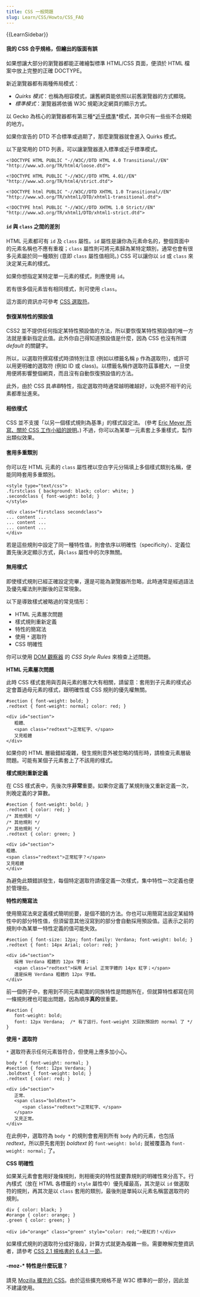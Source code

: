 ```yaml
---
title: CSS 一般問題
slug: Learn/CSS/Howto/CSS_FAQ
---
```


{{LearnSidebar}}

#### 我的 CSS 合乎規格，但繪出的版面有誤

如果想讓大部分的瀏覽器都能正確繪製標準 HTML/CSS 頁面，便須於 HTML 檔案中放上完整的正確 DOCTYPE。

新近瀏覽器都有兩種佈局模式：

- _Quirks 模式_：也稱為相容模式，讓舊網頁能依照以前舊瀏覽器的方式顯現。
- _標準模式_：瀏覽器將依循 W3C 規範決定網頁的顯示方式。

以 Gecko 為核心的瀏覽器都有第三種*[近乎標準](zh_tw/Gecko_%e8%bf%91%e4%b9%8e%e6%a8%99%e6%ba%96%e6%a8%a1%e5%bc%8f)*模式，其中只有一些些不合規範的地方。

如果你宣告的 DTD 不合標準或過期了，那麼瀏覽器就會進入 Quirks 模式。

以下是常用的 DTD 列表，可以讓瀏覽器進入標準或近乎標準模式。

```plain
<!DOCTYPE HTML PUBLIC "-//W3C//DTD HTML 4.0 Transitional//EN"
"http://www.w3.org/TR/html4/loose.dtd">

<!DOCTYPE HTML PUBLIC "-//W3C//DTD HTML 4.01//EN"
"http://www.w3.org/TR/html4/strict.dtd">

<!DOCTYPE html PUBLIC "-//W3C//DTD XHTML 1.0 Transitional//EN"
"http://www.w3.org/TR/xhtml1/DTD/xhtml1-transitional.dtd">

<!DOCTYPE html PUBLIC "-//W3C//DTD XHTML 1.0 Strict//EN"
"http://www.w3.org/TR/xhtml1/DTD/xhtml1-strict.dtd">
```

#### `id` 與 `class` 之間的差別

HTML 元素都可有 `id` 及 `class` 屬性。`id` 屬性是讓你為元素命名的，整個頁面中的元素名稱也不應有重複；`class` 屬性則可將元素歸為某特定類別，通常也會有很多元素屬於同一種類別 (意即 `class` 屬性值相同。) CSS 可以讓你以 `id` 或 `class` 來決定某元素的樣式。

如果你想指定某特定單一元素的樣式，則應使用 `id`。

若有很多個元素皆有相同樣式，則可使用 `class`。

這方面的資訊亦可參考 [CSS 選取符](zh_tw/CSS/Getting_Started/Selectors)。

#### 恢復某特性的預設值

CSS2 並不提供任何指定某特性預設值的方法，所以要恢復某特性預設值的唯一方法就是重新指定此值。此外你自己得知道預設值是什麼，因為 CSS 也沒有所謂 _default_ 的關鍵字。

所以，以選取符撰寫樣式時須特別注意 (例如以標籤名稱 `p` 作為選取符)，或許可以用更明確的選取符 (例如 ID 或 class)。以標籤名稱作選取符茲事體大，一旦使用便將影響整個網頁，而且沒有自動恢復預設值的方法。

此外，由於 CSS 具*串聯*特性，指定選取符時通常越明確越好，以免把不相干的元素都牽扯進來。

#### 相依樣式

CSS 並不支援「以另一個樣式規則為基準」的樣式設定法。 (參考 [Eric Meyer 所寫、關於 CSS 工作小組的說明](http://archivist.incutio.com/viewlist/css-discuss/2685)。) 不過，你可以為某單一元素套上多重樣式，製作出類似效果。

#### 套用多重類別

你可以在 HTML 元素的 `class` 屬性裡以空白字元分隔填上多個樣式類別名稱，便能同時套用多重類別。

```plain
<style type="text/css">
.firstclass { background: black; color: white; }
.secondclass { font-weight: bold; }
</style>

<div class="firstclass secondclass">
... content ...
... content ...
... content ...
</div>
```

若是這些規則中設定了同一種特性值，則會依序以明確性（specificity）、定義位置先後決定顯示方式，與`class` 屬性中的次序無關。

#### 無用樣式

即使樣式規則已經正確設定完畢，還是可能為瀏覽器所忽略，此時通常是經過語法及優先權法則判斷後的正常現象。

以下是導致樣式被略過的常見情形：

- HTML 元素層次問題
- 樣式規則重新定義
- 特性的簡寫法
- 使用 `*` 選取符
- CSS 明確性

你可以使用 [DOM 觀察器](zh_tw/DOM_%e8%a7%80%e5%af%9f%e5%99%a8) 的 _CSS Style Rules_ 來檢查上述問題。

**HTML 元素層次問題**

此時 CSS 樣式套用與否與元素的層次大有相關，請留意：套用到子元素的樣式必定會蓋過母元素的樣式，跟明確性或 CSS 規則的優先權無關。

```plain
#section { font-weight: bold; }
.redtext { font-weight: normal; color: red; }

<div id="section">
   粗體、
   <span class="redtext">正常紅字、</span>
   又見粗體
</div>
```

如果你的 HTML 層級錯綜複雜，發生規則意外被忽略的情形時，請檢查元素層級問題。可能有某個子元素套上了不該用的樣式。

**樣式規則重新定義**

在 CSS 樣式表中，先後次序**非常**重要。如果你定義了某規則後又重新定義一次，則晚定義的才算數。

```plain
#section { font-weight: bold; }
.redtext { color: red; }
/* 其他規則 */
/* 其他規則 */
/* 其他規則 */
.redtext { color: green; }

<div id="section">
粗體、
<span class="redtext">正常紅字？</span>
又見粗體
</div>
```

為避免此類錯誤發生，每個特定選取符請僅定義一次樣式，集中特性一次定義也便於管理些。

**特性的簡寫法**

使用簡寫法來定義樣式簡明扼要，是個不錯的方法。你也可以用簡寫法設定某組特性中的部分特性值，但須留意其他沒寫到的部分會自動採用預設值。這表示之前的規則中為某單一特性定義的值可能失效。

```plain
#section { font-size: 12px; font-family: Verdana; font-weight: bold; }
.redtext { font: 14px Arial; color: red; }

<div id="section">
   採用 Verdana 粗體的 12px 字樣；
   <span class="redtext">採用 Arial 正常字體的 14px 紅字；</span>
   還是採用 Verdana 粗體的 12px 字樣。
</div>
```

前一個例子中，套用到不同元素範圍的同族特性是問題所在，但就算特性都寫在同一條規則裡也可能出問題，因為順序**真的**很重要。

```plain
#section {
   font-weight: bold;
   font: 12px Verdana;  /* 有了這行，font-weight 又回到預設的 normal 了 */
}
```

**使用 `*` 選取符**

`*` 選取符表示任何元素皆符合，但使用上應多加小心。

```plain
body * { font-weight: normal; }
#section { font: 12px Verdana; }
.boldtext { font-weight: bold; }
.redtext { color: red; }

<div id="section">
   正常、
   <span class="boldtext">
      <span class="redtext">正常紅字、</span>
   </span>
   又見正常。
</div>
```

在此例中，選取符為 `body *` 的規則會套用到所有 `body` 內的元素，也包括 _redtext_，所以原先套用到 _boldtext_ 的 `font-weight: bold;` 就被覆蓋為 `font-weight: normal;` 了。

**CSS 明確性**

如果某元素會套用好幾條規則，則相衝突的特性就要靠規則的明確性來分高下。行內樣式（放在 HTML 各標籤的 `style` 屬性中）優先權最高，其次是以 `id` 做選取符的規則，再其次是以 `class` 套用的類別，最後則是單純以元素名稱當選取符的規則。

```plain
div { color: black; }
#orange { color: orange; }
.green { color: green; }

<div id="orange" class="green" style="color: red;">是紅的！</div>
```

如果樣式規則的選取符分成好幾段，計算方式就更為複雜一些。需要瞭解完整資訊者，請參考 [CSS 2.1 規格書的 6.4.3 一節](https://www.w3.org/TR/CSS21/cascade.html#specificity)。

#### -moz-\* 特性是什麼玩意？

請見 [Mozilla 擴充的 CSS](zh_tw/Mozilla_%e6%93%b4%e5%85%85%e7%9a%84_CSS)。由於這些擴充規格不是 W3C 標準的一部分，因此並不建議使用。
